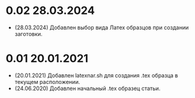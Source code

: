 # 0.02 28.03.2024

- (28.03.2024) Добавлен выбор вида Латех образцов при создании заготовки.

# 0.01 20.01.2021

- (20.01.2021) Добавлен latexnar.sh для создания .tex образца в текущем
  расположении.
- (24.06.2020) Добавлен начальный .tex образец статьи.
